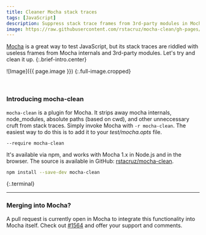 ```yaml
---
title: Cleaner Mocha stack traces
tags: [JavaScript]
description: Suppress stack trace frames from 3rd-party modules in Mocha.js.
image: https://raw.githubusercontent.com/rstacruz/mocha-clean/gh-pages/comparison.png
---
```


[Mocha] is a great way to test JavaScript, but its stack traces are riddled
with useless frames from Mocha internals and 3rd-party modules. Let's try and
clean it up.
{:.brief-intro.center}

![Image]({{ page.image }})
{:.full-image.cropped}

<br>

### Introducing mocha-clean

`mocha-clean` is a plugin for Mocha. It strips away mocha internals,
node_modules, absolute paths (based on cwd), and other unneccessary cruft
from stack traces.
Simply invoke Mocha with `-r mocha-clean`. The easiest way to do this is to add
it to your *test/mocha.opts* file.

```
--require mocha-clean
```

It's available via npm, and works with Mocha 1.x in Node.js and in the browser. The source is available in GitHub: [rstacruz/mocha-clean][src].

```sh
npm install --save-dev mocha-clean
```
{:.terminal}

* * * *

### Merging into Mocha?

A pull request is currently open in Mocha to integrate this functionality into Mocha itself. Check out [#1564](https://github.com/mochajs/mocha/pull/1564) and offer your support and comments.

[src]: https://github.com/rstacruz/mocha-clean
[Mocha]: http://visionmedia.github.io/mocha

